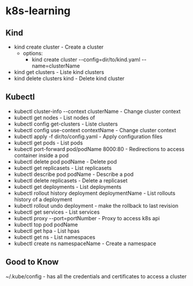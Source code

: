 # k8s-learning
## Kind

- kind create cluster - Create a cluster
  - options:
     - kind create cluster --config=dir/to/kind.yaml --name=clusterName
- kind get clusters - Liste kind clusters
- kind delete clusters kind - Delete kind cluster

## Kubectl

- kubectl cluster-info --context clusterName - Change cluster context
- kubectl get nodes - List nodes of
- kubectl config get-clusters - Liste clusters
- kubectl config use-context contextName - Change cluster context
- kubectl apply -f dir/to/config.yaml - Apply configuration files
- kubectl get pods - List pods
- kubectl port-forward pod/podName 8000:80 - Redirections to access container inside a pod
- kubectl delete pod podName - Delete pod
- kubectl get replicasets - List replicasets
- kubectl describe pod podName - Describe a pod
- kubectl delete replicasets - Delete a replicaset
- kubectl get deployments - List deployments
- kubectl rollout history deployment deploymentName - List rollouts history of a deployment
- kubectl rollout undo deployment - make the rollback to last revision
- kubectl get services - List services
- kubectl proxy --port=portNumber - Proxy to access k8s api
- kubectl top pod podName
- kubectl get hpa - List hpas
- kubectl get ns - List namespaces
- kubectl create ns namespaceName - Create a namespace

## Good to Know
~/.kube/config - has all the credentials and certificates to access a cluster